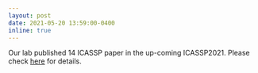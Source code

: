 ```yaml
---
layout: post
date: 2021-05-20 13:59:00-0400
inline: true
---
```


Our lab published 14 ICASSP paper in the up-coming ICASSP2021. Please check <a href="/publications">here</a> for details.
